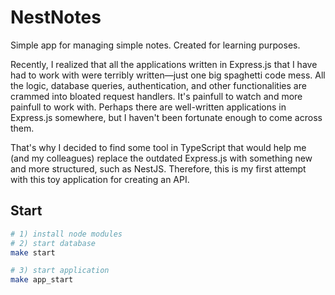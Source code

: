# NestNotes

Simple app for managing simple notes. Created for learning purposes. 

Recently, I realized that all the applications written in Express.js that I have had to work with were terribly written—just one big spaghetti code mess. All the logic, database queries, authentication, and other functionalities are crammed into bloated request handlers. It's painfull to watch and more painfull to work with. Perhaps there are well-written applications in Express.js somewhere, but I haven't been fortunate enough to come across them.

That's why I decided to find some tool in TypeScript that would help me (and my colleagues) replace the outdated Express.js with something new and more structured, such as NestJS. Therefore, this is my first attempt with this toy application for creating an API.


## Start

```bash
# 1) install node modules
# 2) start database
make start

# 3) start application
make app_start

```